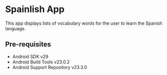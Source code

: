 Spainlish App
=============================

This app displays lists of vocabulary words for the user to learn the Spanish language.

Pre-requisites
--------------

- Android SDK v29
- Android Build Tools v23.0.2
- Android Support Repository v23.3.0



